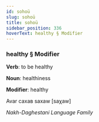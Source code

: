 ```yaml
---
id: sohoü
slug: sohoü
title: sohoü
sidebar_position: 336
hoverText: healthy § Modifier
---
```


### healthy § Modifier

**Verb**: to be healthy

**Noun**: healthiness

**Modifier**: healthy

Avar сахав saxaw [saχaw]

*Nakh-Daghestani Language Family*